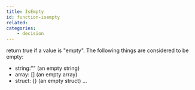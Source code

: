 ```yaml
---
title: IsEmpty
id: function-isempty
related:
categories:
    - decision
---
```


return true if a value is "empty". 
The following things are considered to be empty:
- string:"" (an empty string)
- array: [] (an empty array)
- struct: {} (an empty struct)
...
		 